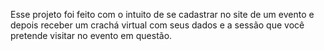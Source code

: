 Esse projeto foi feito com o intuito de se cadastrar no site de um evento e depois receber um crachá virtual com seus dados e a sessão que você pretende visitar no evento em questão.
